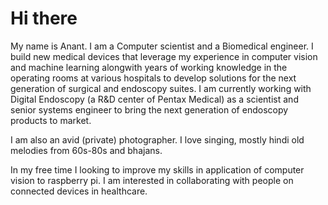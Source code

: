 # Hi there

My name is Anant. I am a Computer scientist and a Biomedical engineer. I build new medical devices that leverage my experience in computer vision and machine learning alongwith years of working knowledge in the operating rooms at various hospitals to develop solutions for the next generation of surgical and endoscopy suites. I am currently working with Digital Endoscopy (a R&D center of Pentax Medical) as a scientist and senior systems engineer to bring the next generation of endoscopy products to market.

I am also an avid (private) photographer. I love singing, mostly hindi old melodies from 60s-80s and bhajans.

In my free time I looking to improve my skills in application of computer vision to raspberry pi. I am interested in collaborating with people on connected devices in healthcare.
